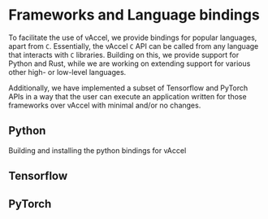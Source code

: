 # Frameworks and Language bindings

To facilitate the use of vAccel, we provide bindings for popular languages,
apart from `C`. Essentially, the vAccel `C` API can be called from any language
that interacts with `C` libraries. Building on this, we provide support for
Python and Rust, while we are working on extending support for various other
high- or low-level languages.

Additionally, we have implemented a subset of Tensorflow and PyTorch APIs in a
way that the user can execute an application written for those frameworks over
vAccel with minimal and/or no changes.

## Python

Building and installing the python bindings for vAccel


## Tensorflow

## PyTorch
